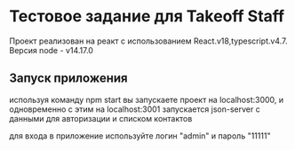 # Тестовое задание для Takeoff Staff

Проект реализован на реакт с использованием React.v18,typescript.v4.7. Версия node - v14.17.0

## Запуск приложения

используя команду npm start вы запускаете проект на localhost:3000, и одновременно с этим на localhost:3001 запускается json-server с данными для авторизации и списком контактов

для входа в приложение используйте логин "admin" и пароль "11111"




